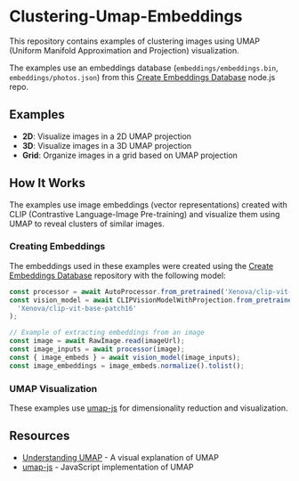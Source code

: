 # Clustering-Umap-Embeddings

This repository contains examples of clustering images using UMAP (Uniform Manifold Approximation and Projection) visualization.

The examples use an embeddings database (`embeddings/embeddings.bin`, `embeddings/photos.json`) from this [Create Embeddings Database](https://github.com/shiffman/create-embeddings-database) node.js repo.

## Examples

- **2D**: Visualize images in a 2D UMAP projection
- **3D**: Visualize images in a 3D UMAP projection
- **Grid**: Organize images in a grid based on UMAP projection

## How It Works

The examples use image embeddings (vector representations) created with CLIP (Contrastive Language-Image Pre-training) and visualize them using UMAP to reveal clusters of similar images.

### Creating Embeddings

The embeddings used in these examples were created using the [Create Embeddings Database](https://github.com/shiffman/create-embeddings-database) repository with the following model:

```javascript
const processor = await AutoProcessor.from_pretrained('Xenova/clip-vit-base-patch16');
const vision_model = await CLIPVisionModelWithProjection.from_pretrained(
  'Xenova/clip-vit-base-patch16'
);

// Example of extracting embeddings from an image
const image = await RawImage.read(imageUrl);
const image_inputs = await processor(image);
const { image_embeds } = await vision_model(image_inputs);
const image_embeddings = image_embeds.normalize().tolist();
```

### UMAP Visualization

These examples use [umap-js](https://github.com/PAIR-code/umap-js) for dimensionality reduction and visualization.

## Resources

- [Understanding UMAP](https://pair-code.github.io/understanding-umap/) - A visual explanation of UMAP
- [umap-js](https://github.com/PAIR-code/umap-js) - JavaScript implementation of UMAP
